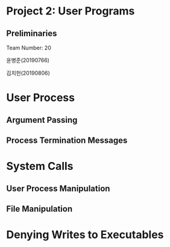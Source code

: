 # Project 2: User Programs

## Preliminaries

Team Number: 20

윤병준(20190766)

김치헌(20190806)

# User Process

## Argument Passing

## Process Termination Messages

# System Calls

## User Process Manipulation

## File Manipulation

# Denying Writes to Executables
